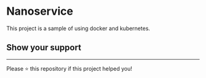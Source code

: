 # Nanoservice
This project is a sample of using docker and kubernetes.

## Show your support
----------------
Please ⭐️ this repository if this project helped you!
